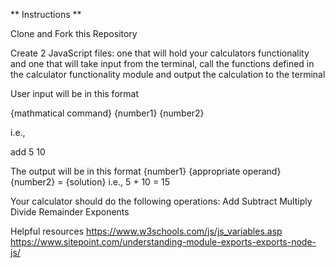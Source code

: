 ** Instructions **

Clone and Fork this Repository

Create 2 JavaScript files: one that will hold your calculators functionality and one that will take input from the terminal, call the functions defined in the calculator functionality module and output the calculation to the terminal


User input will be in this format

{mathmatical command} {number1} {number2}

i.e.,

add 5 10


The output will be in this format
{number1} {appropriate operand} {number2} = {solution}
i.e.,
5 + 10 = 15

Your calculator should do the following operations:
Add 
Subtract
Multiply
Divide
Remainder
Exponents

Helpful resources
https://www.w3schools.com/js/js_variables.asp
https://www.sitepoint.com/understanding-module-exports-exports-node-js/

